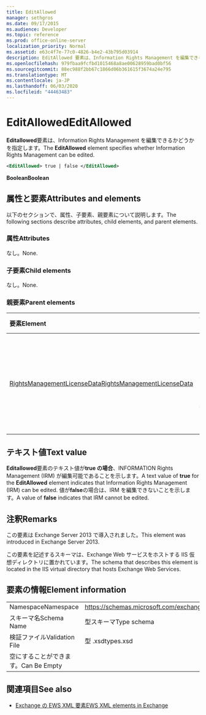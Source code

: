 ```yaml
---
title: EditAllowed
manager: sethgros
ms.date: 09/17/2015
ms.audience: Developer
ms.topic: reference
ms.prod: office-online-server
localization_priority: Normal
ms.assetid: e63c4f7e-77c0-4826-b4e2-43b795d03914
description: EditAllowed 要素は、Information Rights Management を編集できるかどうかを指定します。
ms.openlocfilehash: 979fbaa9fcfbd1015468a8ae00628959bad0bf56
ms.sourcegitcommit: 88ec988f2bb67c1866d06b361615f3674a24e795
ms.translationtype: MT
ms.contentlocale: ja-JP
ms.lasthandoff: 06/03/2020
ms.locfileid: "44463483"
---
```

# <a name="editallowed"></a><span data-ttu-id="996b3-103">EditAllowed</span><span class="sxs-lookup"><span data-stu-id="996b3-103">EditAllowed</span></span>

<span data-ttu-id="996b3-104">**Editallowed**要素は、Information Rights Management を編集できるかどうかを指定します。</span><span class="sxs-lookup"><span data-stu-id="996b3-104">The **EditAllowed** element specifies whether Information Rights Management can be edited.</span></span> 
  
```XML
<EditAllowed> true | false </EditAllowed>
```

 <span data-ttu-id="996b3-105">**Boolean**</span><span class="sxs-lookup"><span data-stu-id="996b3-105">**Boolean**</span></span>
## <a name="attributes-and-elements"></a><span data-ttu-id="996b3-106">属性と要素</span><span class="sxs-lookup"><span data-stu-id="996b3-106">Attributes and elements</span></span>

<span data-ttu-id="996b3-107">以下のセクションで、属性、子要素、親要素について説明します。</span><span class="sxs-lookup"><span data-stu-id="996b3-107">The following sections describe attributes, child elements, and parent elements.</span></span>
  
### <a name="attributes"></a><span data-ttu-id="996b3-108">属性</span><span class="sxs-lookup"><span data-stu-id="996b3-108">Attributes</span></span>

<span data-ttu-id="996b3-109">なし。</span><span class="sxs-lookup"><span data-stu-id="996b3-109">None.</span></span>
  
### <a name="child-elements"></a><span data-ttu-id="996b3-110">子要素</span><span class="sxs-lookup"><span data-stu-id="996b3-110">Child elements</span></span>

<span data-ttu-id="996b3-111">なし。</span><span class="sxs-lookup"><span data-stu-id="996b3-111">None.</span></span>
  
### <a name="parent-elements"></a><span data-ttu-id="996b3-112">親要素</span><span class="sxs-lookup"><span data-stu-id="996b3-112">Parent elements</span></span>

|<span data-ttu-id="996b3-113">**要素**</span><span class="sxs-lookup"><span data-stu-id="996b3-113">**Element**</span></span>|<span data-ttu-id="996b3-114">**説明**</span><span class="sxs-lookup"><span data-stu-id="996b3-114">**Description**</span></span>|
|:-----|:-----|
|[<span data-ttu-id="996b3-115">RightsManagementLicenseData</span><span class="sxs-lookup"><span data-stu-id="996b3-115">RightsManagementLicenseData</span></span>](rightsmanagementlicensedata.md) <br/> |<span data-ttu-id="996b3-116">Rights management のライセンスに関する情報を指定します。</span><span class="sxs-lookup"><span data-stu-id="996b3-116">Specifies information about the rights management license.</span></span>  <br/> |
   
## <a name="text-value"></a><span data-ttu-id="996b3-117">テキスト値</span><span class="sxs-lookup"><span data-stu-id="996b3-117">Text value</span></span>

<span data-ttu-id="996b3-118">**Editallowed**要素のテキスト値が**true の場合**、INFORMATION Rights Management (IRM) が編集可能であることを示します。</span><span class="sxs-lookup"><span data-stu-id="996b3-118">A text value of **true** for the **EditAllowed** element indicates that Information Rights Management (IRM) can be edited.</span></span> <span data-ttu-id="996b3-119">値が**false**の場合は、IRM を編集できないことを示します。</span><span class="sxs-lookup"><span data-stu-id="996b3-119">A value of **false** indicates that IRM cannot be edited.</span></span> 
  
## <a name="remarks"></a><span data-ttu-id="996b3-120">注釈</span><span class="sxs-lookup"><span data-stu-id="996b3-120">Remarks</span></span>

<span data-ttu-id="996b3-121">この要素は Exchange Server 2013 で導入されました。</span><span class="sxs-lookup"><span data-stu-id="996b3-121">This element was introduced in Exchange Server 2013.</span></span>
  
<span data-ttu-id="996b3-122">この要素を記述するスキーマは、Exchange Web サービスをホストする IIS 仮想ディレクトリに置かれています。</span><span class="sxs-lookup"><span data-stu-id="996b3-122">The schema that describes this element is located in the IIS virtual directory that hosts Exchange Web Services.</span></span>
  
## <a name="element-information"></a><span data-ttu-id="996b3-123">要素の情報</span><span class="sxs-lookup"><span data-stu-id="996b3-123">Element information</span></span>

|||
|:-----|:-----|
|<span data-ttu-id="996b3-124">Namespace</span><span class="sxs-lookup"><span data-stu-id="996b3-124">Namespace</span></span>  <br/> |https://schemas.microsoft.com/exchange/services/2006/types  <br/> |
|<span data-ttu-id="996b3-125">スキーマ名</span><span class="sxs-lookup"><span data-stu-id="996b3-125">Schema Name</span></span>  <br/> |<span data-ttu-id="996b3-126">型スキーマ</span><span class="sxs-lookup"><span data-stu-id="996b3-126">Type schema</span></span>  <br/> |
|<span data-ttu-id="996b3-127">検証ファイル</span><span class="sxs-lookup"><span data-stu-id="996b3-127">Validation File</span></span>  <br/> |<span data-ttu-id="996b3-128">型 .xsd</span><span class="sxs-lookup"><span data-stu-id="996b3-128">types.xsd</span></span>  <br/> |
|<span data-ttu-id="996b3-129">空にすることができます。</span><span class="sxs-lookup"><span data-stu-id="996b3-129">Can Be Empty</span></span>  <br/> ||
   
## <a name="see-also"></a><span data-ttu-id="996b3-130">関連項目</span><span class="sxs-lookup"><span data-stu-id="996b3-130">See also</span></span>



- [<span data-ttu-id="996b3-131">Exchange の EWS XML 要素</span><span class="sxs-lookup"><span data-stu-id="996b3-131">EWS XML elements in Exchange</span></span>](ews-xml-elements-in-exchange.md)

